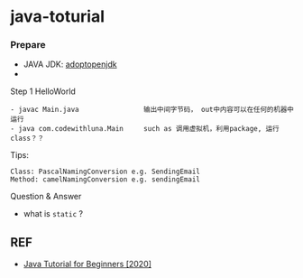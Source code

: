 # java-toturial

### Prepare

- JAVA JDK: [adoptopenjdk](https://adoptopenjdk.net/releases.html)
- 


Step 1 HelloWorld
```
- javac Main.java                输出中间字节码， out中内容可以在任何的机器中运行
- java com.codewithluna.Main     such as 调用虚拟机，利用package, 运行class？？
```













Tips:
```
Class: PascalNamingConversion e.g. SendingEmail
Method: camelNamingConversion e.g. sendingEmail
```

Question & Answer
- what is `static` ?

## REF
- [Java Tutorial for Beginners [2020]](https://www.youtube.com/watch?v=eIrMbAQSU34)